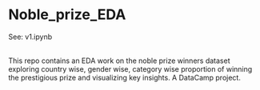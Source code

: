 # Noble_prize_EDA

See: v1.ipynb <br> <br>

This repo contains an EDA work on the noble prize winners dataset exploring country wise, gender wise, category wise proportion of winning the prestigious prize and visualizing key insights. A DataCamp project.
